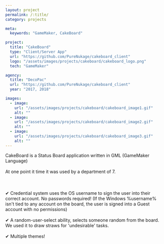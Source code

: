 ```yaml
---
layout: project
permalink: /:title/
category: projects

meta:
  keywords: "GameMaker, CakeBoard"

project:
  title: "CakeBoard"
  type: "Client/Server App"
  url: "https://github.com/PureNukage/cakeboard_client"
  logo: "/assets/images/projects/cakeboard/cakeboard_logo.png"
  tech: "GameMaker"

agency:
  title: "DecoPac"
  url: "https://github.com/PureNukage/cakeboard_client"
  year: "2017, 2018"

images:
  - image:
    url: "/assets/images/projects/cakeboard/cakeboard_image1.gif"
    alt: ""
  - image:
    url: "/assets/images/projects/cakeboard/cakeboard_image2.gif"
    alt: ""
  - image:
    url: "/assets/images/projects/cakeboard/cakeboard_image3.gif"
    alt: ""
---
```

<p>CakeBoard is a Status Board application written in GML (GameMaker Language)<br>
<br>
At one point it time it was used by a department of 7.<br>
<br>
<br>
<br>
✔ Credential system uses the OS username to sign the user into their correct account. No passwords required! (If the Windows %username% isn't tied to any account on the board, the user is signed into a Guest account with no permissions)<br>
<br>
✔ A random-user-select ability, selects someone random from the board. We used it to draw straws for 'undesirable' tasks.<br>
<br>
✔ Multiple themes!<br>
<br>
 </p>